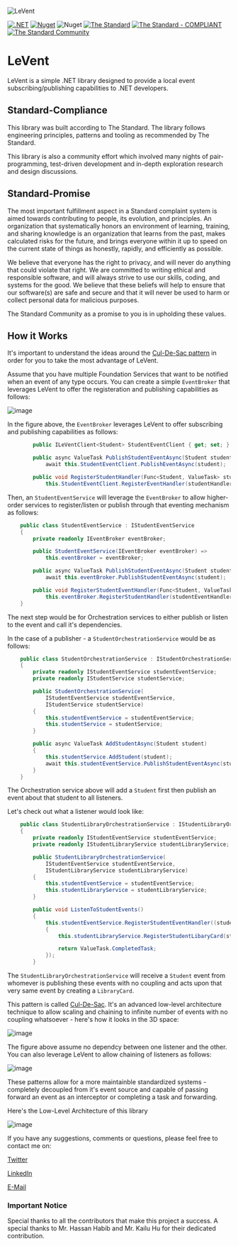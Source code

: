 ![LeVent](https://raw.githubusercontent.com/hassanhabib/LeVent/master/LeVent/LeVent_git_logo.png)

[![.NET](https://github.com/hassanhabib/LeVent/actions/workflows/dotnet.yml/badge.svg)](https://github.com/hassanhabib/LeVent/actions/workflows/dotnet.yml)
[![Nuget](https://img.shields.io/nuget/v/LeVent?logo=nuget)](https://www.nuget.org/packages/LeVent/)
![Nuget](https://img.shields.io/nuget/dt/LeVent?color=blue&label=Downloads)
[![The Standard](https://img.shields.io/github/v/release/hassanhabib/The-Standard?filter=v2.10.0&style=default&label=Standard%20Version&color=2ea44f)](https://github.com/hassanhabib/The-Standard/tree/2.10.0)
[![The Standard - COMPLIANT](https://img.shields.io/badge/The_Standard-COMPLIANT-2ea44f)](https://github.com/hassanhabib/The-Standard)
[![The Standard Community](https://img.shields.io/discord/934130100008538142?color=%237289da&label=The%20Standard%20Community&logo=Discord)](https://discord.gg/vdPZ7hS52X)

# LeVent
LeVent is a simple .NET library designed to provide a local event subscribing/publishing capabilities to .NET developers.

## Standard-Compliance
This library was built according to The Standard. The library follows engineering principles, patterns and tooling as recommended by The Standard.

This library is also a community effort which involved many nights of pair-programming, test-driven development and in-depth exploration research and design discussions.

## Standard-Promise
The most important fulfillment aspect in a Standard complaint system is aimed towards contributing to people, its evolution, and principles.
An organization that systematically honors an environment of learning, training, and sharing knowledge is an organization that learns from the past, makes calculated risks for the future, 
and brings everyone within it up to speed on the current state of things as honestly, rapidly, and efficiently as possible. 
 
We believe that everyone has the right to privacy, and will never do anything that could violate that right.
We are committed to writing ethical and responsible software, and will always strive to use our skills, coding, and systems for the good.
We believe that these beliefs will help to ensure that our software(s) are safe and secure and that it will never be used to harm or collect personal data for malicious purposes.
 
The Standard Community as a promise to you is in upholding these values.
## How it Works
It's important to understand the ideas around the [Cul-De-Sac pattern](https://www.youtube.com/watch?v=Wgz5m0MY9Xo&ab_channel=HassanHabib) in order for you to take the most advantage of LeVent.

Assume that you have multiple Foundation Services that want to be notified when an event of any type occurs. You can create a simple `EventBroker` that leverages LeVent to offer the registeration and publishing capabilities as follows:

![image](https://user-images.githubusercontent.com/1453985/193402310-3e7e0617-f04c-4187-a381-5ad6e7936573.png)

In the figure above, the `EventBroker` leverages LeVent to offer subscribing and publishing capabilities as follows:

```csharp
        public ILeVentClient<Student> StudentEventClient { get; set; }

        public async ValueTask PublishStudentEventAsync(Student student) =>
            await this.StudentEventClient.PublishEventAsync(student);

        public void RegisterStudentHandler(Func<Student, ValueTask> studentHandler) =>
            this.StudentEventClient.RegisterEventHandler(studentHandler);
```

Then, an `StudentEventService` will leverage the `EventBroker` to allow higher-order services to register/listen or publish through that eventing mechanism as follows:

```csharp
    public class StudentEventService : IStudentEventService
    {
        private readonly IEventBroker eventBroker;

        public StudentEventService(IEventBroker eventBroker) =>
            this.eventBroker = eventBroker;

        public async ValueTask PublishStudentEventAsync(Student student) =>
            await this.eventBroker.PublishStudentEventAsync(student);

        public void RegisterStudentEventHandler(Func<Student, ValueTask> studentEventHandler) =>
            this.eventBroker.RegisterStudentHandler(studentEventHandler);
    }

```

The next step would be for Orchestration services to either publish or listen to the event and call it's dependencies.

In the case of a publisher - a `StudentOrchestrationService` would be as follows:

```csharp
    public class StudentOrchestrationService : IStudentOrchestrationService
    {
        private readonly IStudentEventService studentEventService;
        private readonly IStudentService studentService;

        public StudentOrchestrationService(
            IStudentEventService studentEventService,
            IStudentService studentService)
        {
            this.studentEventService = studentEventService;
            this.studentService = studentService;
        }

        public async ValueTask AddStudentAsync(Student student)
        {
            this.studentService.AddStudent(student);
            await this.studentEventService.PublishStudentEventAsync(student);
        }
    }
```
The Orchestration service above will add a `Student` first then publish an event about that student to all listeners.

Let's check out what a listener would look like:

```csharp
    public class StudentLibraryOrchestrationService : IStudentLibraryOrchestrationService
    {
        private readonly IStudentEventService studentEventService;
        private readonly IStudentLibraryService studentLibraryService;

        public StudentLibraryOrchestrationService(
            IStudentEventService studentEventService,
            IStudentLibraryService studentLibraryService)
        {
            this.studentEventService = studentEventService;
            this.studentLibraryService = studentLibraryService;
        }

        public void ListenToStudentEvents()
        {
            this.studentEventService.RegisterStudentEventHandler((student) =>
            {
                this.studentLibraryService.RegisterStudentLibaryCard(student);

                return ValueTask.CompletedTask;
            });
        }
```

The `StudentLibraryOrchestrationService` will receive a `Student` event from whomever is publishing these events with no coupling and acts upon that very same event by creating a `LibraryCard`.

This pattern is called [Cul-De-Sac](https://github.com/hassanhabib/The-Standard/blob/master/2.%20Services/2.3%20Orchestrations/2.3%20Orchestrations.md#2322-cul-de-sac). It's an advanced low-level architecture technique to allow scaling and chaining to infinite number of events with no coupling whatsoever - here's how it looks in the 3D space:


![image](https://user-images.githubusercontent.com/1453985/193402672-062e7db2-7e47-4b50-bbd6-a376b198814c.png)

The figure above assume no dependcy between one listener and the other. You can also leverage LeVent to allow chaining of listeners as follows:

![image](https://user-images.githubusercontent.com/1453985/193402792-7e808de6-d649-4766-bcda-a29448fe8571.png)

These patterns allow for a more maintainble standardized systems - completely decoupled from it's event source and capable of passing forward an event as an interceptor or completing a task and forwarding.


Here's the Low-Level Architecture of this library


![image](https://user-images.githubusercontent.com/1453985/194765922-b5c0f67b-79f0-49b1-80ba-8fffc4546c7c.png)

If you have any suggestions, comments or questions, please feel free to contact me on:

[Twitter](https://twitter.com/hassanrezkhabib)

[LinkedIn](https://www.linkedin.com/in/hassanrezkhabib/)

[E-Mail](mailto:hassanhabib@live.com)

### Important Notice
Special thanks to all the contributors that make this project a success. A special thanks to Mr. Hassan Habib and Mr. Kailu Hu for their dedicated contribution.